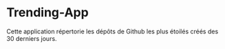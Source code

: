 # Trending-App
Cette application répertorie les dépôts de Github les plus étoilés créés des 30 derniers jours. 

